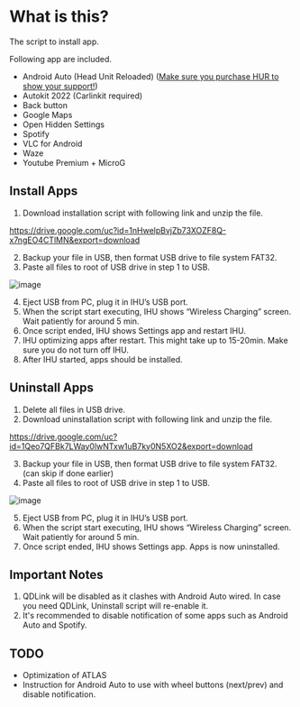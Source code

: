 # What is this?

The script to install app.

Following app are included.

-	Android Auto (Head Unit Reloaded) ([Make sure you purchase HUR to show your support!](https://www.b3itlabs.com/prod.php?id=1))
-	Autokit 2022 (Carlinkit required)
-	Back button
-	Google Maps
-	Open Hidden Settings  
-	Spotify
-	VLC for Android
-	Waze
-	Youtube Premium + MicroG

## Install Apps
1.	Download installation script with following link and unzip the file.

https://drive.google.com/uc?id=1nHwelpBvjZb73XOZF8Q-x7ngEO4CTlMN&export=download

2.	Backup your file in USB, then format USB drive to file system FAT32.
3.	Paste all files to root of USB drive in step 1 to USB.

![image](https://user-images.githubusercontent.com/17538895/218324330-7ab4f1ad-6b5f-4bd5-b807-13af0861069b.png)

4.	Eject USB from PC, plug it in IHU’s USB port. 
5.	When the script start executing, IHU shows “Wireless Charging” screen. Wait patiently for around 5 min. 
6.	Once script ended, IHU shows Settings app and restart IHU.
7.	IHU optimizing apps after restart. This might take up to 15-20min. Make sure you do not turn off IHU.  
8.	After IHU started, apps should be installed.


## Uninstall Apps
1.	Delete all files in USB drive. 
2.	Download uninstallation script with following link and unzip the file.

https://drive.google.com/uc?id=1Qeo7QFBk7LWay0lwNTxw1uB7ky0N5XO2&export=download

3.	Backup your file in USB, then format USB drive to file system FAT32. (can skip if done earlier)
4.	Paste all files to root of USB drive in step 1 to USB.

![image](https://user-images.githubusercontent.com/17538895/218324348-5969656e-2330-40fb-a38b-ea5d5092a2c3.png)


5.	Eject USB from PC, plug it in IHU’s USB port. 
6.	When the script start executing, IHU shows “Wireless Charging” screen. Wait patiently for around 5 min. 
7.	Once script ended, IHU shows Settings app. Apps is now uninstalled. 

## Important Notes
1. QDLink will be disabled as it clashes with Android Auto wired. In case you need QDLink, Uninstall script will re-enable it. 
2. It's recommended to disable notification of some apps such as Android Auto and Spotify. 

## TODO
- Optimization of ATLAS
- Instruction for Android Auto to use with wheel buttons (next/prev) and disable notification.
